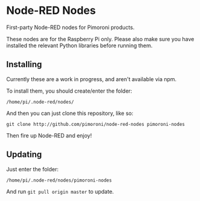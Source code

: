 # Node-RED Nodes

First-party Node-RED nodes for Pimoroni products.

These nodes are for the Raspberry Pi only. Please also make sure you have installed the relevant Python libraries before running them.

## Installing

Currently these are a work in progress, and aren't available via npm.

To install them, you should create/enter the folder:

```
/home/pi/.node-red/nodes/
```

And then you can just clone this repository, like so:

```
git clone http://github.com/pimoroni/node-red-nodes pimoroni-nodes
```

Then fire up Node-RED and enjoy!

## Updating

Just enter the folder:

```
/home/pi/.node-red/nodes/pimoroni-nodes
```

And run `git pull origin master` to update.

